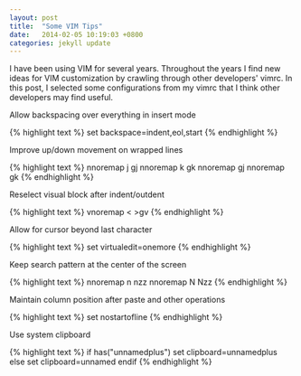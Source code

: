 ```yaml
---
layout: post
title:  "Some VIM Tips"
date:   2014-02-05 10:19:03 +0800
categories: jekyll update
---
```

I have been using VIM for several years. Throughout the years I find new ideas for VIM customization by crawling through other developers' vimrc. In this post, I selected some configurations from my vimrc that I think other developers may find useful.

Allow backspacing over everything in insert mode

{% highlight text %}
set backspace=indent,eol,start
{% endhighlight %}

Improve up/down movement on wrapped lines

{% highlight text %}
nnoremap j gj
nnoremap k gk
nnoremap <down> gj
nnoremap <up> gk
{% endhighlight %}

Reselect visual block after indent/outdent 

{% highlight text %}
vnoremap < <gv
vnoremap > >gv
{% endhighlight %}

Allow for cursor beyond last character

{% highlight text %}
set virtualedit=onemore
{% endhighlight %}

Keep search pattern at the center of the screen

{% highlight text %}
nnoremap n nzz
nnoremap N Nzz
{% endhighlight %}

Maintain column position after paste and other operations

{% highlight text %}
set nostartofline
{% endhighlight %}

Use system clipboard

{% highlight text %}
if has("unnamedplus")
    set clipboard=unnamedplus
else
    set clipboard=unnamed
endif
{% endhighlight %}
